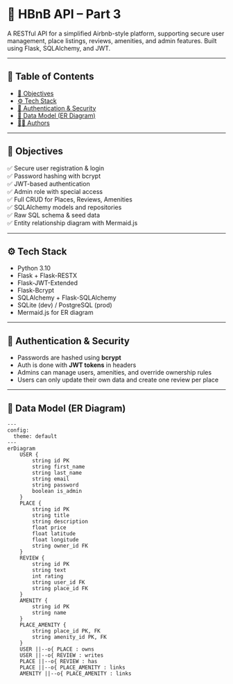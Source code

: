 # 🏡 HBnB API – Part 3

A RESTful API for a simplified Airbnb-style platform, supporting secure user management, place listings, reviews, amenities, and admin features. Built using Flask, SQLAlchemy, and JWT.

---

## 📌 Table of Contents

- [🔧 Objectives](#-objectives)
- [⚙️ Tech Stack](#️-tech-stack)
- [🔐 Authentication & Security](#-authentication--security)
- [📐 Data Model (ER Diagram)](#-data-model-er-diagram)
- [👨‍💻 Authors](#-authors)

---

## 🔧 Objectives

✅ Secure user registration & login  
✅ Password hashing with bcrypt  
✅ JWT-based authentication  
✅ Admin role with special access  
✅ Full CRUD for Places, Reviews, Amenities  
✅ SQLAlchemy models and repositories  
✅ Raw SQL schema & seed data  
✅ Entity relationship diagram with Mermaid.js  

---

## ⚙️ Tech Stack

- Python 3.10  
- Flask + Flask-RESTX  
- Flask-JWT-Extended  
- Flask-Bcrypt  
- SQLAlchemy + Flask-SQLAlchemy  
- SQLite (dev) / PostgreSQL (prod)  
- Mermaid.js for ER diagram  

---

## 🔐 Authentication & Security

- Passwords are hashed using **bcrypt**  
- Auth is done with **JWT tokens** in headers  
- Admins can manage users, amenities, and override ownership rules  
- Users can only update their own data and create one review per place

---

## 📐 Data Model (ER Diagram)

```mermaid
---
config:
  theme: default
---
erDiagram
    USER {
        string id PK
        string first_name
        string last_name
        string email
        string password
        boolean is_admin
    }
    PLACE {
        string id PK
        string title
        string description
        float price
        float latitude
        float longitude
        string owner_id FK
    }
    REVIEW {
        string id PK
        string text
        int rating
        string user_id FK
        string place_id FK
    }
    AMENITY {
        string id PK
        string name
    }
    PLACE_AMENITY {
        string place_id PK, FK
        string amenity_id PK, FK
    }
    USER ||--o{ PLACE : owns
    USER ||--o{ REVIEW : writes
    PLACE ||--o{ REVIEW : has
    PLACE ||--o{ PLACE_AMENITY : links
    AMENITY ||--o{ PLACE_AMENITY : links
